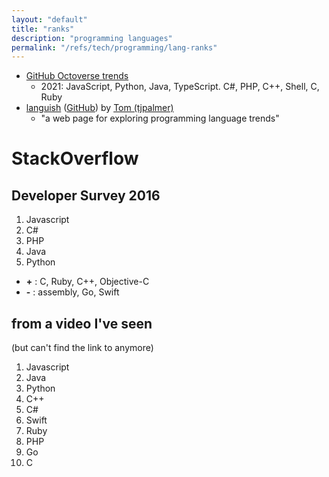```yaml
---
layout: "default"
title: "ranks"
description: "programming languages"
permalink: "/refs/tech/programming/lang-ranks"
---
```


- [GitHub Octoverse trends](https://octoverse.github.com/#top-languages-over-the-years)
    - 2021: JavaScript, Python, Java, TypeScript. C#, PHP, C++, Shell, C, Ruby
- [languish](https://tjpalmer.github.io/languish/) ([GitHub](https://github.com/tjpalmer/languish)) by [Tom (tjpalmer)](https://github.com/tjpalmer)
    - "a web page for exploring programming language trends"

# StackOverflow

##  Developer Survey 2016

1. Javascript
3. C#
4. PHP
6. Java
9. Python

- **+** : C, Ruby, C++, Objective-C
- **-** : assembly, Go, Swift

## from a video I've seen

(but can't find the link to anymore)

1. Javascript
2. Java
3. Python
4. C++
5. C#
6. Swift
7. Ruby
8. PHP
9. Go
10. C
